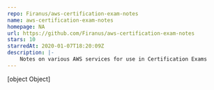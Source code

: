 ```yaml
---
repo: Firanus/aws-certification-exam-notes
name: aws-certification-exam-notes
homepage: NA
url: https://github.com/Firanus/aws-certification-exam-notes
stars: 10
starredAt: 2020-01-07T18:20:09Z
description: |-
    Notes on various AWS services for use in Certification Exams
---
```


[object Object]

